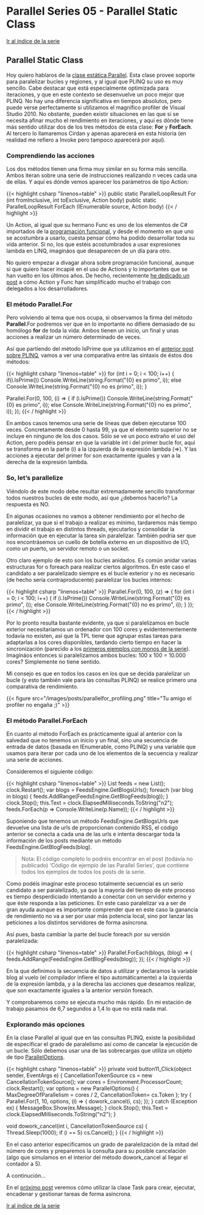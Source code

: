 # Parallel Series 05 - Parallel Static Class


[Ir al índice de la serie](/es/parallelseries00-index)

## Parallel Static Class

Hoy quiero hablaros de la [clase estática Parallel](http://msdn.microsoft.com/en-us/library/system.threading.tasks.parallel.aspx). Esta clase provee soporte para paralelizar bucles y regiones, y al igual que PLINQ su uso es muy sencillo. Cabe destacar que está especialmente optimizada para iteraciones, y que en este contexto se desenvuelve un poco mejor que PLINQ. No hay una diferencia significativa en tiempos absolutos, pero puede verse perfectamente si utilizamos el magnífico profiler de Visual Studio 2010. No obstante, pueden existir situaciones en las que si se necesita afinar mucho el rendimiento en iteraciones, y aquí es dónde tiene más sentido utilizar dos de los tres métodos de esta clase: **For** y **ForEach**. Al tercero lo llamaremos Cirdan y apenas aparecerá en esta historia (en realidad me refiero a Invoke pero tampoco aparecerá por aquí).

### Comprendiendo las acciones

Los dos métodos tienen una firma muy similar en su forma más sencilla. Ambos iteran sobre una serie de instrucciones realizando n veces cada una de ellas. Y aquí es dónde vemos aparecer los parámetros de tipo Action:

{{< highlight csharp "linenos=table" >}}
public static ParallelLoopResult For
    (int fromInclusive, int toExclusive, Action<int> body)
public static ParallelLoopResult ForEach<TSource>
    (IEnumerable<TSource> source, Action<TSource> body)
{{< / highlight >}}

Un Action<T>, al igual que su hermano Func<T> es uno de los elementos de C# importados de la [programación funcional](/es/functional-programming-for-the-rest-of-us/), y desde el momento en que uno se acostumbra a usarlo, cuesta pensar cómo ha podido desarrollar toda su vida anterior. Si no, los que estéis acostumbrados a usar expresiones lambda en LINQ, imagináos que desaparecen de un día para otro.

No quiero empezar a divagar ahora sobre programación funcional, aunque si que quiero hacer incapié en el uso de Actions y lo importantes que se han vuelto en los últimos años. De hecho, recientemente [he dedicado un post](/es/luces-camara-action/) a cómo Action y Func han simplificado mucho el trabajo con delegados a los desarrolladores.

### El método Parallel.For

Pero volviendo al tema que nos ocupa, si observamos la firma del método **Parallel**.For podremos ver que en lo importante no difiere demasiado de su homólogo **for** de toda la vida: Ambos tienen un inicio, un final y unas acciones a realizar un número determinado de veces.

Así que partiendo del método IsPrime que ya utilizamos en el [anterior post sobre PLINQ](/es/parallelseries04-plinq), vamos a ver una comparativa entre las sintaxis de éstos dos métodos:

{{< highlight csharp "linenos=table" >}}
for (int i = 0; i < 100; i++)
{
    if(i.IsPrime())
        Console.WriteLine(string.Format("{0} es primo", i));
    else
        Console.WriteLine(string.Format("{0} no es primo", i));
}

Parallel.For(0, 100, (i) =>
    {
        if (i.IsPrime())
            Console.WriteLine(string.Format("{0} es primo", i));
        else
            Console.WriteLine(string.Format("{0} no es primo", i));
    });
{{< / highlight >}}

En ambos  casos tenemos una serie de líneas que deben ejecutarse 100 veces. Concretamente desde 0 hasta 99, ya que el elemento superior no se incluye en ninguno de los dos casos. Sólo se ve un poco extraño el uso del Action<T>, pero podéis pensar en que la variable int i del primer bucle for, aquí se transforma en la parte (i) a la izquierda de la expresión lambda (=>). Y las acciones a ejecutar del primer for son exactamente iguales y van a la derecha de la expresión lambda.

### So, let’s parallelize

Viéndolo de este modo debe resultar extremadamente sencillo transformar todos nuestros bucles de este modo, así que ¿debemos hacerlo? La respuesta es NO.

En algunas ocasiones no vamos a obtener rendimiento por el hecho de paralelizar, ya que si el trabajo a realizar es mínimo, tardaremos más tiempo en dividir el trabajo en distintos threads, ejecutarlos y consolidar la información que en ejecutar la tarea sin paralelizar. También podría ser que nos encontrásemos un cuello de botella externo en un dispositivo de I/O, como un puerto, un servidor remoto o un socket.

Otro claro ejemplo de esto son los bucles anidados. Es común anidar varias estructuras for o foreach para realizar ciertos algoritmos. En este caso el candidato a ser paralelizado siempre es el bucle exterior y no es necesario (de hecho sería contraproducente) paralelizar los bucles internos:

{{< highlight csharp "linenos=table" >}}
Parallel.For(0, 100, (z) =>
    {
        for (int i = 0; i < 100; i++)
        {
            if (i.IsPrime())
                Console.WriteLine(string.Format("{0} es primo", i));
            else
                Console.WriteLine(string.Format("{0} no es primo", i));
        }
    });
{{< / highlight >}}

Por lo pronto resulta bastante evidente, ya que si paralelizamos en bucle exterior necesitaríamos un ordenador con 100 cores y evidentementemente todavía no existen, así que la TPL tiene que agrupar estas tareas para adaptarlas a los cores disponibles, tardando cierto tiempo en hacer la sincronización (parecido a los [primeros ejemplos con monos de la serie](/es/parallelseries02-un-poco-de-historia)). Imagináos entonces si paralelizamos ambos bucles: 100 x 100 = 10.000 cores? Simplemente no tiene sentido.

Mi consejo es que en todos los casos en los que se decida paralelizar un bucle (y esto también vale para las consultas PLINQ) se realice primero una comparativa de rendimiento.

{{< figure src="/images/posts/parallelfor_profiling.png" title="Tu amigo el profiler no engaña ;)" >}}

### El método Parallel.ForEach

En cuanto al método ForEach es prácticamente igual al anterior con la salvedad que no tenemos un inicio y un final, sino una secuencia de entrada de datos (basada en IEnumerable, como PLINQ) y una variable que usamos para iterar por cada uno de los elementos de la secuencia y realizar una serie de acciones.

Consideremos el siguiente código:

{{< highlight csharp "linenos=table" >}}
List<FeedDefinition> feeds = new List<FeedDefinition>();
clock.Restart();
var blogs = FeedsEngine.GetBlogsUrls();
foreach (var blog in blogs)
{
    feeds.AddRange(FeedsEngine.GetBlogFeeds(blog));
}
clock.Stop();
this.Text = clock.ElapsedMilliseconds.ToString("n2");
feeds.ForEach(p => Console.WriteLine(p.Name));
{{< / highlight >}}

Suponiendo que tenemos un método FeedsEngine.GetBlogsUrls que devuelve una lista de urls de proporcionan contenido RSS, el código anterior se conecta a cada una de las urls e intenta descargar toda la información de los posts mediante un método FeedsEngine.GetBlogFeeds(blog).

> Nota: El código completo lo podréis encontrar en el post (todavía no publicado) ‘Código de ejemplo de las Parallel Series’, que contiene todos los ejemplos de todos los posts de la serie.

Como podéis imaginar este proceso totalmente secuencial es un serio candidato a ser paralelizado, ya que la mayoría del tiempo de este proceso es tiempo desperdiciado intentando a conectar con un servidor externo y que éste responda a las peticiones. En este caso paralelizar va a ser de gran ayuda aunque es importante comprender que en este caso la ganancia de rendimiento no va a ser por usar más potencia local, sino por lanzar las peticiones a los distintos servidores de forma asíncrona.

Así pues, basta cambiar la parte del bucle foreach por su versión paralelizada:

{{< highlight csharp "linenos=table" >}}
Parallel.ForEach(blogs, (blog) =>
    {
        feeds.AddRange(FeedsEngine.GetBlogFeeds(blog));
    });
{{< / highlight >}}

En la que definimos la secuencia de datos a utilizar y declaramos la variable blog al vuelo (el compilador infiere el tipo automáticamente) a la izquierda de la expresión lambda, y a la derecha las acciones que deseamos realizar, que son exactamente iguales a la anterior versión foreach.

Y comprobaremos como se ejecuta mucho más rápido. En mi estación de trabajo pasamos de 6,7 segundos a 1,4 lo que no está nada mal.

### Explorando más opciones

En la clase Parallel al igual que en las consultas PLINQ, existe la posibilidad de especificar el grado de paralelismo así como de cancelar la ejecución de un bucle. Sólo debemos usar una de las sobrecargas que utiliza un objeto de tipo [ParallelOptions](http://msdn.microsoft.com/en-us/library/system.threading.tasks.paralleloptions.aspx).

{{< highlight csharp "linenos=table" >}}
private void button11_Click(object sender, EventArgs e)
{
    CancellationTokenSource cs = new CancellationTokenSource();
    var cores = Environment.ProcessorCount;
    clock.Restart();
    var options = new ParallelOptions() {
        MaxDegreeOfParallelism = cores / 2,
        CancellationToken= cs.Token };
    try
    {
        Parallel.For(1, 10, options,
            (i) =>
            {
                dowork_cancel(i, cs);
            });
    }
    catch (Exception ex)
    {
        MessageBox.Show(ex.Message);
    }
    clock.Stop();
    this.Text = clock.ElapsedMilliseconds.ToString("n2");
}

void dowork_cancel(int i, CancellationTokenSource cs)
{
    Thread.Sleep(1000);
    if (i == 5) cs.Cancel();
}
{{< / highlight >}}

En el caso anterior especificamos un grado de paralelización de la mitad del número de cores y preparemos la consulta para su posible cancelación (algo que simulamos en el interior del método dowork_cancel al llegar el contador a 5).

A continución...

En el [próximo post](/es/parallelseries06-task-class) veremos cómo utilizar la clase Task para crear, ejecutar, encadenar y gestionar tareas de forma asíncrona.

[Ir al índice de la serie](/es/parallelseries00-index)


